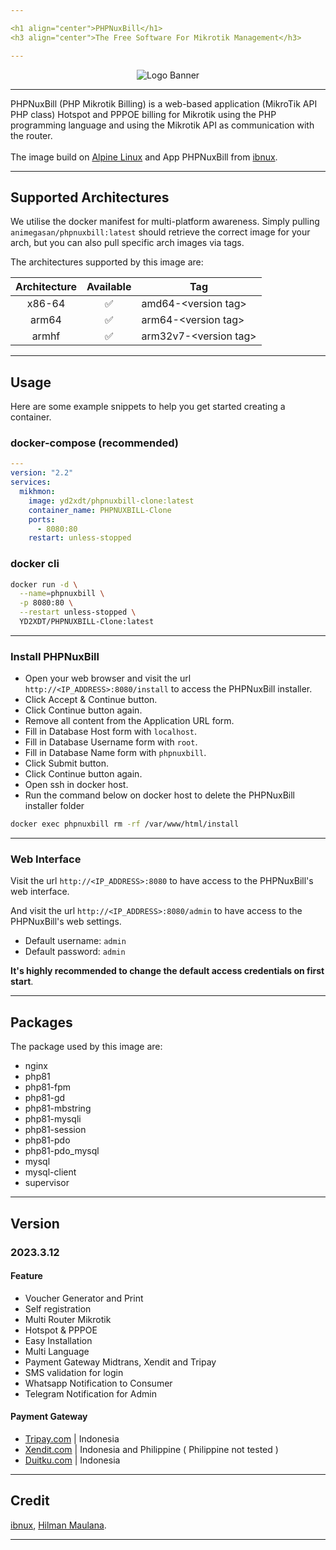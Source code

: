 ```yaml
---

<h1 align="center">PHPNuxBill</h1>
<h3 align="center">The Free Software For Mikrotik Management</h3>

---
```


<p align="center">
<img alt="Logo Banner" src="https://raw.githubusercontent.com/animegasan/phpnuxbill/main/src/install/img/logo.png"/>
</p>

---

PHPNuxBill (PHP Mikrotik Billing) is a web-based application (MikroTik API PHP class) Hotspot and PPPOE billing for Mikrotik using the PHP programming language and using the Mikrotik API as communication with the router.
<br>
<br>
The image build on <a href="http://www.alpinelinux.org" target="_blank">Alpine Linux</a> and App PHPNuxBill from <a href="https://github.com/hotspotbilling/phpnuxbill" target="_blank">ibnux</a>.

---

## Supported Architectures
We utilise the docker manifest for multi-platform awareness. Simply pulling ```animegasan/phpnuxbill:latest``` should retrieve the correct image for your arch, but you can also pull specific arch images via tags.

The architectures supported by this image are:

| Architecture | Available | Tag |
| :----: | :----: | ---- |
| x86-64 | ✅ | amd64-\<version tag\> |
| arm64 | ✅ | arm64-\<version tag\> |
| armhf	| ✅	| arm32v7-\<version tag\> |

---

## Usage
Here are some example snippets to help you get started creating a container.
### docker-compose (recommended)
```yaml
---
version: "2.2"
services:
  mikhmon:
    image: yd2xdt/phpnuxbill-clone:latest
    container_name: PHPNUXBILL-Clone
    ports:
      - 8080:80
    restart: unless-stopped
```
### docker cli

```bash
docker run -d \
  --name=phpnuxbill \
  -p 8080:80 \
  --restart unless-stopped \
  YD2XDT/PHPNUXBILL-Clone:latest
```

---

### Install PHPNuxBill
- Open your web browser and visit the url `http://<IP_ADDRESS>:8080/install` to access the PHPNuxBill installer.
- Click Accept & Continue button.
- Click Continue button again.
- Remove all content from the Application URL form.
- Fill in Database Host form with `localhost`.
- Fill in Database Username form with `root`.
- Fill in Database Name form with `phpnuxbill`.
- Click Submit button.
- Click Continue button again.
- Open ssh in docker host.
- Run the command below on docker host to delete the PHPNuxBill installer folder
```bash
docker exec phpnuxbill rm -rf /var/www/html/install
```

---

### Web Interface

Visit the url `http://<IP_ADDRESS>:8080` to have access to the PHPNuxBill's web interface.

And visit the url `http://<IP_ADDRESS>:8080/admin` to have access to the PHPNuxBill's web settings.

-   Default username: `admin`
-   Default password: `admin`

**It's highly recommended to change the default access credentials on first start**.

---

## Packages
The package used by this image are:
- nginx
- php81
- php81-fpm
- php81-gd
- php81-mbstring
- php81-mysqli
- php81-session
- php81-pdo
- php81-pdo_mysql
- mysql
- mysql-client
- supervisor

---

## Version
### 2023.3.12
#### Feature
   - Voucher Generator and Print
   - Self registration
   - Multi Router Mikrotik
   - Hotspot & PPPOE
   - Easy Installation
   - Multi Language
   - Payment Gateway Midtrans, Xendit and Tripay
   - SMS validation for login
   - Whatsapp Notification to Consumer
   - Telegram Notification for Admin

#### Payment Gateway
   - <a href="https://github.com/hotspotbilling/phpnuxbill-tripay" target="_blank">Tripay.com</a> | Indonesia
   - <a href="https://github.com/hotspotbilling/phpnuxbill-xendit" target="_blank">Xendit.com</a> | Indonesia and Philippine ( Philippine not tested )
   - <a href="https://github.com/hotspotbilling/phpnuxbill-duitku" target="_blank">Duitku.com</a> | Indonesia

---

## Credit
[ibnux](https://github.com/ibnux), [Hilman Maulana](https://github.com/animegasan).

---
